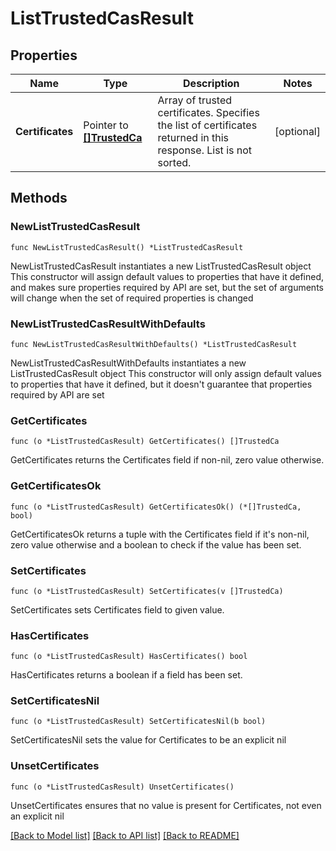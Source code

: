 # ListTrustedCasResult

## Properties

Name | Type | Description | Notes
------------ | ------------- | ------------- | -------------
**Certificates** | Pointer to [**[]TrustedCa**](TrustedCa.md) | Array of trusted certificates. Specifies the list of certificates returned in this response. List is not sorted. | [optional] 

## Methods

### NewListTrustedCasResult

`func NewListTrustedCasResult() *ListTrustedCasResult`

NewListTrustedCasResult instantiates a new ListTrustedCasResult object
This constructor will assign default values to properties that have it defined,
and makes sure properties required by API are set, but the set of arguments
will change when the set of required properties is changed

### NewListTrustedCasResultWithDefaults

`func NewListTrustedCasResultWithDefaults() *ListTrustedCasResult`

NewListTrustedCasResultWithDefaults instantiates a new ListTrustedCasResult object
This constructor will only assign default values to properties that have it defined,
but it doesn't guarantee that properties required by API are set

### GetCertificates

`func (o *ListTrustedCasResult) GetCertificates() []TrustedCa`

GetCertificates returns the Certificates field if non-nil, zero value otherwise.

### GetCertificatesOk

`func (o *ListTrustedCasResult) GetCertificatesOk() (*[]TrustedCa, bool)`

GetCertificatesOk returns a tuple with the Certificates field if it's non-nil, zero value otherwise
and a boolean to check if the value has been set.

### SetCertificates

`func (o *ListTrustedCasResult) SetCertificates(v []TrustedCa)`

SetCertificates sets Certificates field to given value.

### HasCertificates

`func (o *ListTrustedCasResult) HasCertificates() bool`

HasCertificates returns a boolean if a field has been set.

### SetCertificatesNil

`func (o *ListTrustedCasResult) SetCertificatesNil(b bool)`

 SetCertificatesNil sets the value for Certificates to be an explicit nil

### UnsetCertificates
`func (o *ListTrustedCasResult) UnsetCertificates()`

UnsetCertificates ensures that no value is present for Certificates, not even an explicit nil

[[Back to Model list]](../README.md#documentation-for-models) [[Back to API list]](../README.md#documentation-for-api-endpoints) [[Back to README]](../README.md)


